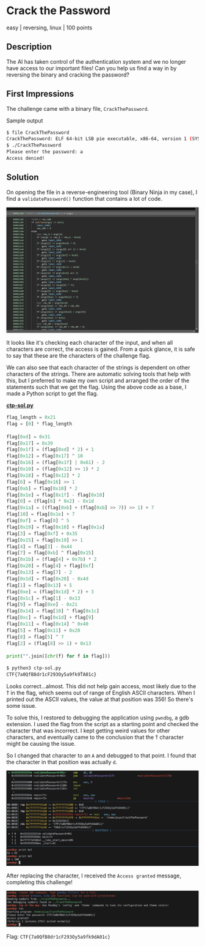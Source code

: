 # Crack the Password
easy | reversing, linux | 100 points

## Description
The AI has taken control of the authentication system and we no longer have access to our important files! Can you help us find a way in by reversing the binary and cracking the password? 

## First Impressions
The challenge came with a binary file, `CrackThePassword`.

Sample output
```bash
$ file CrackThePassword
CrackThePassword: ELF 64-bit LSB pie executable, x86-64, version 1 (SYSV), dynamically linked, interpreter /lib64/ld-linux-x86-64.so.2, BuildID[sha1]=3c399715a96c1d7b67fb7b3bf35229e8e016f882, for GNU/Linux 3.2.0, not stripped
$ ./CrackThePassword
Please enter the password: a
Access denied!
```

## Solution

On opening the file in a reverse-engineering tool (Binary Ninja in my case), I find a `validatePassword()` function that contains a lot of code.

![](images/ctp-function.png)

It looks like it's checking each character of the input, and when all characters are correct, the access is gained. From a quick glance, it is safe to say that these are the characters of the challenge flag.

We can also see that each character of the strings is dependent on other characters of the strings. There are automatic solving tools that help with this, but I preferred to make my own script and arranged the order of the statements such that we get the flag. Using the above code as a base, I made a Python script to get the flag.

**[ctp-sol.py](src/ctp-sol.py)**
```python
flag_length = 0x21
flag = [0] * flag_length

flag[0xd] = 0x31
flag[0x17] = 0x39
flag[0x1f] = (flag[0xd] * 2) + 1
flag[0x12] = flag[0x17] ^ 10          
flag[0x16] = (flag[0x1f] | 0x61) - 2
flag[0x10] = (flag[0x12] >> 1) * 2
flag[0x18] = flag[0x12] * 2
flag[6] = flag[0x16] >> 1
flag[0xb] = flag[0x10] * 2
flag[0x1e] = flag[0x1f] - flag[0x10]
flag[0] = (flag[6] * 0x2) - 0x1d
flag[0x1a] = ((flag[0xb] + (flag[0xb] >> 7)) >> 1) + 7
flag[10] = flag[0x1e] + 7
flag[0xf] = flag[0] ^ 5   
flag[0x19] = flag[0x10] + flag[0x1a]
flag[3] = flag[0xf] + 0x35
flag[0x15] = flag[0x19] >> 1
flag[4] = flag[3] - 0x44
flag[7] = flag[0xb] ^ flag[0x15]
flag[0x1b] = (flag[4] + 0x7b) * 2
flag[0x20] = flag[4] + flag[0xf]
flag[0x13] = flag[7] - 2
flag[0x1d] = flag[0x20] - 0x4d
flag[1] = flag[0x13] + 5
flag[0xe] = (flag[0x1d] * 2) + 3
flag[0x1c] = flag[1] - 0x13
flag[9] = flag[0xe] - 0x21
flag[0x14] = flag[10] ^ flag[0x1c]
flag[0xc] = flag[0x1d] + flag[9]
flag[0x11] = flag[0x14] ^ 0x40
flag[5] = flag[0x11] + 0x28
flag[8] = flag[5] ^ 7
flag[2] = (flag[8] >> 1) + 0x13

print("".join([chr(f) for f in flag]))
```

```bash
$ python3 ctp-sol.py
CTF{7a0QfB8dr1cF293Oy5a9fk9ŤA01c}
```

Looks correct...almost. This did not help gain access, most likely due to the `Ť` in the flag, which seems out of range of English ASCII characters. When I printed out the ASCII values, the value at that position was 356! So there's some issue.

To solve this, I restored to debugging the application using `pwndbg`, a gdb extension. I used the flag from the script as a starting point and checked the character that was incorrect. I kept getting weird values for other characters, and eventually came to the conclusion that the `Ť` character might be causing the issue.

So I changed that character to an `A` and debugged to that point. I found that the character in that position was actually `d`.

![](images/ctp-pwndbg1.png)

After replacing the character, I received the `Access granted` message, completing this challenge!

![](images/ctp-pwndbg2.png)

Flag: `CTF{7a0QfB8dr1cF293Oy5a9fk9dA01c}`